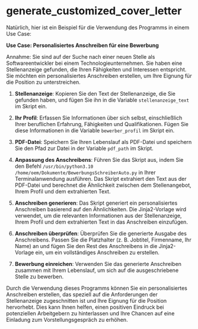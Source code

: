 # generate_customized_cover_letter
Natürlich, hier ist ein Beispiel für die Verwendung des Programms in einem Use Case:

**Use Case: Personalisiertes Anschreiben für eine Bewerbung**

Annahme: Sie sind auf der Suche nach einer neuen Stelle als Softwareentwickler bei einem Technologieunternehmen. Sie haben eine Stellenanzeige gefunden, die Ihren Fähigkeiten und Interessen entspricht. Sie möchten ein personalisiertes Anschreiben erstellen, um Ihre Eignung für die Position zu unterstreichen.

1. **Stellenanzeige**: Kopieren Sie den Text der Stellenanzeige, die Sie gefunden haben, und fügen Sie ihn in die Variable `stellenanzeige_text` im Skript ein.

2. **Ihr Profil**: Erfassen Sie Informationen über sich selbst, einschließlich Ihrer beruflichen Erfahrung, Fähigkeiten und Qualifikationen. Fügen Sie diese Informationen in die Variable `bewerber_profil` im Skript ein.

3. **PDF-Datei**: Speichern Sie Ihren Lebenslauf als PDF-Datei und speichern Sie den Pfad zur Datei in der Variable `pdf_path` im Skript.

4. **Anpassung des Anschreibens**: Führen Sie das Skript aus, indem Sie den Befehl `/usr/bin/python3.10 /home/oem/Dokumente/BewerbungsSchreiberAuto.py` in Ihrer Terminalanwendung ausführen. Das Skript extrahiert den Text aus der PDF-Datei und berechnet die Ähnlichkeit zwischen dem Stellenangebot, Ihrem Profil und dem extrahierten Text.

5. **Anschreiben generieren**: Das Skript generiert ein personalisiertes Anschreiben basierend auf den Ähnlichkeiten. Die Jinja2-Vorlage wird verwendet, um die relevanten Informationen aus der Stellenanzeige, Ihrem Profil und dem extrahierten Text in das Anschreiben einzufügen.

6. **Anschreiben überprüfen**: Überprüfen Sie die generierte Ausgabe des Anschreibens. Passen Sie die Platzhalter (z. B. Jobtitel, Firmenname, Ihr Name) an und fügen Sie den Rest des Anschreibens in die Jinja2-Vorlage ein, um ein vollständiges Anschreiben zu erstellen.

7. **Bewerbung einreichen**: Verwenden Sie das generierte Anschreiben zusammen mit Ihrem Lebenslauf, um sich auf die ausgeschriebene Stelle zu bewerben.

Durch die Verwendung dieses Programms können Sie ein personalisiertes Anschreiben erstellen, das speziell auf die Anforderungen der Stellenanzeige zugeschnitten ist und Ihre Eignung für die Position hervorhebt. Dies kann Ihnen helfen, einen positiven Eindruck bei potenziellen Arbeitgebern zu hinterlassen und Ihre Chancen auf eine Einladung zum Vorstellungsgespräch zu erhöhen.
